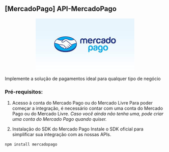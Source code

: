 
## [MercadoPago] API-MercadoPago

<p align="center">
<img src="mercadopago.jpg" alt="logo mercado pago"/>
</p> 

Implemente a solução de pagamentos ideal para qualquer tipo de negócio

### Pré-requisitos:

1. Acesso à conta do Mercado Pago ou do Mercado Livre
Para poder começar a integração, é necessário contar com uma conta do Mercado Pago ou do Mercado Livre.
*Caso você ainda não tenha uma, pode criar uma conta do Mercado Pago quando quiser.*

2. Instalação do SDK do Mercado Pago
Instale o SDK oficial para simplificar sua integração com as nossas APIs.

```
npm install mercadopago
```
